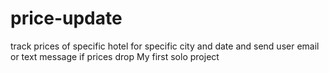 # price-update
track prices of specific hotel for specific city and date and send user email or text message if prices drop
My first solo project
